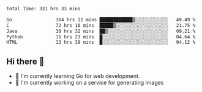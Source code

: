 <!--START_SECTION:waka-->

```txt
Total Time: 331 hrs 33 mins

Go                164 hrs 12 mins ████████████▒░░░░░░░░░░░░   49.49 %
C                 72 hrs 10 mins  █████▒░░░░░░░░░░░░░░░░░░░   21.75 %
Java              30 hrs 32 mins  ██▒░░░░░░░░░░░░░░░░░░░░░░   09.21 %
Python            15 hrs 23 mins  █░░░░░░░░░░░░░░░░░░░░░░░░   04.64 %
HTML              13 hrs 39 mins  █░░░░░░░░░░░░░░░░░░░░░░░░   04.12 %
```

<!--END_SECTION:waka-->

## Hi there 👋
- 🌱 I'm currently learning Go for web development.
- 🔭 I'm currently working on a service for generating images 

<!--
**prorok210/prorok210** is a ✨ _special_ ✨ repository because its `README.md` (this file) appears on your GitHub profile.

Here are some ideas to get you started:

- 🔭 I’m currently working on ...
- 🌱 I’m currently learning ...
- 👯 I’m looking to collaborate on ...
- 🤔 I’m looking for help with ...
- 💬 Ask me about ...
- 📫 How to reach me: ...
- 😄 Pronouns: ...
- ⚡ Fun fact: ...
-->
